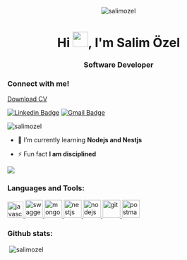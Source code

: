 <p align="center"> <img src="https://media.tenor.com/kqixRX0zKOcAAAAd/cool.gif" alt="salimozel" /> </p>

<h1 align="center">Hi <img src="https://media.giphy.com/media/hvRJCLFzcasrR4ia7z/giphy.gif" width="35px">, I'm Salim Özel</h1>
<h3 align="center">Software Developer</h3>

<h3 align="left">Connect with me!</h3>

[Download CV](https://github.com/SalimOzel/Patika/files/13885915/cv.pdf)


[![Linkedin Badge](https://img.shields.io/badge/-salimozel-blue?style=flat-square&logo=Linkedin&logoColor=white&link=https://www.linkedin.com/in/salim-%C3%B6zel-33639b192/)](https://www.linkedin.com/in/salim-%C3%B6zel-33639b192/) 
[![Gmail Badge](https://img.shields.io/badge/-salimozel123@gmail.com-c14438?style=flat-square&logo=Gmail&logoColor=white&link=mailto:salimozel123@gmail.com)](mailto:salimozel123@gmail.com) 

<p align="left"> <img src="https://komarev.com/ghpvc/?username=salimozel&label=Profile%20views&color=0e75b6&style=flat" alt="salimozel" /> </p>




- 🌱 I’m currently learning **Nodejs and Nestjs**

- ⚡ Fun fact **I am disciplined**
<img src = "https://github-readme-stats.vercel.app/api/top-langs/?username=salimozel&layout=compact">
<h3 align="left">Languages and Tools:</h3>

<p align="left"> 
  <a href="https://www.w3schools.com/js" target="_blank" rel="noreferrer"> <img src="https://github.com/user-attachments/assets/13f16b5c-93dc-45ed-b21b-df67b5cd346a" alt="javascript" width="36" height="36"/> </a> 
<a href="https://swagger.io/" target="_blank" rel="noreferrer"> <img src="https://github.com/gilbarbara/logos/blob/main/logos/swagger.svg" alt="swagger" width="40" height="40"/> </a> 
<a href="https://mongodb.com" target="_blank" rel="noreferrer"> <img src="https://www.vectorlogo.zone/logos/mongodb/mongodb-icon.svg" alt="mongodb" width="40" height="40"/> </a> 
<a href="https://nestjs.com" target="_blank" rel="noreferrer"> <img src="https://www.vectorlogo.zone/logos/nestjs/nestjs-icon.svg" alt="nestjs" width="40" height="40"/> </a> 
<a href="https://nodejs.org/" target="_blank" rel="noreferrer"> <img src="https://www.vectorlogo.zone/logos/nodejs/nodejs-icon.svg" alt="nodejs" width="40" height="40"/> </a> 
<a href="https://git-scm.com/" target="_blank" rel="noreferrer"> <img src="https://www.vectorlogo.zone/logos/git-scm/git-scm-icon.svg" alt="git" width="40" height="40"/> </a> <a href="https://postman.com" target="_blank" rel="noreferrer"> <img src="https://www.vectorlogo.zone/logos/getpostman/getpostman-icon.svg" alt="postman" width="40" height="40"/> </a> </p>
<h3 align="left">Github stats:</h3>

<p>&nbsp;<img align="center" src="https://github-readme-stats.vercel.app/api?username=salimozel&show_icons=true&locale=en" alt="salimozel" /></p>

